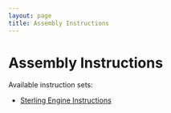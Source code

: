```yaml
---
layout: page
title: Assembly Instructions
---
```


# Assembly Instructions

Available instruction sets:

- [Sterling Engine Instructions](Sterling%20Engine%20Instructions/instructions.html)